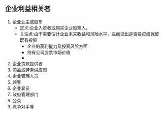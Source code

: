 ## 企业利益相关者
1. 企业业主或股东
   + 定义:企业入资者或购买企业股票人。
   + 关注点:由于需要估计企业未来收益和风险水平，进而做出是否投资或保留既有投资
        - 企业的获利能力及投资风险方面
        - 持有公司股票市场价值
        - 
2. 企业贷款提供者
3. 商品或劳务供应商
4. 企业管理人员
5. 顾客
6. 企业雇员
7. 政府管理部门
8. 公众
9.  竞争对手等